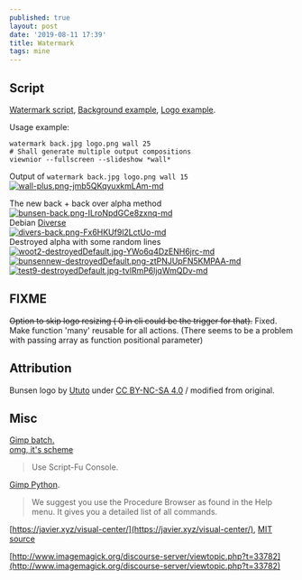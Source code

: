 ```yaml
---
published: true
layout: post
date: '2019-08-11 17:39'
title: Watermark
tags: mine
---
```

## Script

[Watermark script](https://raw.githubusercontent.com/brontosaurusrex/stretchbang/master/bin/watermark), [Background example](https://images.weserv.nl/?url=https://i.imgur.com/fxxMha5.jpg), [Logo example](https://images.weserv.nl/?url=https://i.imgur.com/WQj80Ny.png).

Usage example:

    watermark back.jpg logo.png wall 25
    # Shall generate multiple output compositions
    viewnior --fullscreen --slideshow *wall*

Output of `watermark back.jpg logo.png wall 15`    
[![wall-plus.png-jmb5QKqyuxkmLAm-md](https://images.weserv.nl/?url=https://i.imgur.com/OEvIe6ul.jpg)](https://images.weserv.nl/?url=https://i.imgur.com/OEvIe6u.jpg)
 
The new back + back over alpha method  
[![bunsen-back.png-ILroNpdGCe8zxnq-md](https://images.weserv.nl/?url=https://i.imgur.com/iSHVzXDl.jpg)](https://images.weserv.nl/?url=https://i.imgur.com/iSHVzXD.jpg)  
Debian [Diverse](https://gitlab.com/valessiobrito/artwork/tree/master/Debian/debian-diversity)  
[![divers-back.png-Fx6HKUf9l2LctUo-md](https://images.weserv.nl/?url=https://i.imgur.com/WiOrbkMl.jpg)](https://images.weserv.nl/?url=https://i.imgur.com/WiOrbkM.jpg)  
Destroyed alpha with some random lines  
[![woot2-destroyedDefault.jpg-YWo6q4DzENH6jrc-md](https://images.weserv.nl/?url=https://i.imgur.com/KxpFughl.jpg)](https://images.weserv.nl/?url=https://i.imgur.com/KxpFugh.jpg)  
[![bunsennew-destroyedDefault.png-ztPNJUpFN5KMPAA-md](https://images.weserv.nl/?url=https://i.imgur.com/GmoPqjOl.jpg)](https://images.weserv.nl/?url=https://i.imgur.com/GmoPqjO.jpg)  
[![test9-destroyedDefault.jpg-tvlRmP6ljqWmQDv-md](https://images.weserv.nl/?url=https://i.imgur.com/8pNz33ul.jpg)](https://images.weserv.nl/?url=https://i.imgur.com/8pNz33u.jpg)

## FIXME

~~Option to skip logo resizing ( 0 in cli could be the trigger for that).~~ Fixed.  
Make function 'many' reusable for all actions. (There seems to be a problem with passing array as function positional parameter)

## Attribution

Bunsen logo by [Ututo](https://forums.bunsenlabs.org/viewtopic.php?pid=40614#p40614) under [CC BY-NC-SA 4.0](https://creativecommons.org/licenses/by-nc-sa/4.0/) / modified from original.

## Misc
[Gimp batch.](https://www.gimp.org/tutorials/Basic_Batch/)  
[omg, it's scheme](https://docs.gimp.org/2.10/en/gimp-using-script-fu-tutorial.html)  
> Use Script-Fu Console.  

[Gimp Python](https://www.gimp.org/docs/python/index.html).

> We suggest you use the Procedure Browser as found in the Help menu. It gives you a detailed list of all commands.

[https://javier.xyz/visual-center/](https://javier.xyz/visual-center/), [MIT source](https://github.com/javierbyte/visual-center/)

[http://www.imagemagick.org/discourse-server/viewtopic.php?t=33782](http://www.imagemagick.org/discourse-server/viewtopic.php?t=33782)

